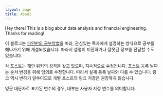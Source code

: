 ```yaml
---
layout: page
title: About
---
```


<p class="message">
  Hey there! This is a blog about data analysis and financial engineering. Thanks for reading!
</p>

이 블로그는 [파인만의 공부방법](https://curiosity.com/topics/learn-anything-in-four-steps-with-the-feynman-technique-curiosity/)을 따라, 관심있는 독자에게 설명하는 방식으로 공부를 해나가기 위해 개설되었습니다. 따라서 설명이 미진하거나 잘못된 정보를 전달할 수도 있습니다.

각 포스트는 개인 위키의 성격을 갖고 있으며, 지속적으로 수정됩니다. 포스트 등록 날짜는 순서 변경을 위해 임의로 수정합니다. 따라서 실제 등록 날짜와 다를 수 있습니다. 링크 역시 변하기 일쑤이므로 개별 포스트의 링크 저장은 권장하지 않습니다.

영문 대문자로 표기된 변수의 경우, 대부분 사용자 지정 변수를 의미합니다.
